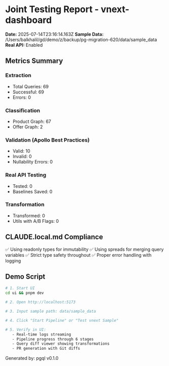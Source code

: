# Joint Testing Report - vnext-dashboard

**Date:** 2025-07-14T23:16:14.163Z
**Sample Data:** /Users/balkhalil/gd/demo/z/backup/pg-migration-620/data/sample_data
**Real API:** Enabled

## Metrics Summary

### Extraction
- Total Queries: 69
- Successful: 69
- Errors: 0

### Classification
- Product Graph: 67
- Offer Graph: 2

### Validation (Apollo Best Practices)
- Valid: 10
- Invalid: 0
- Nullability Errors: 0

### Real API Testing
- Tested: 0
- Baselines Saved: 0


### Transformation
- Transformed: 0
- Utils with A/B Flags: 0

## CLAUDE.local.md Compliance
✅ Using readonly types for immutability
✅ Using spreads for merging query variables
✅ Strict type safety throughout
✅ Proper error handling with logging

## Demo Script

```bash
# 1. Start UI
cd ui && pnpm dev

# 2. Open http://localhost:5173

# 3. Input sample path: data/sample_data

# 4. Click "Start Pipeline" or "Test vnext Sample"

# 5. Verify in UI:
   - Real-time logs streaming
   - Pipeline progress through 6 stages
   - Query diff viewer showing transformations
   - PR generation with Git diffs
```

Generated by: pgql v0.1.0
